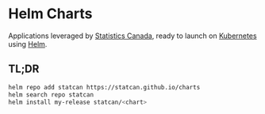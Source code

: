 # Helm Charts

Applications leveraged by [Statistics Canada](https://statcan.gc.ca), ready to launch on [Kubernetes](https://kubernetes.io) using [Helm](https://github.com/helm/helm).

## TL;DR

```sh
helm repo add statcan https://statcan.github.io/charts
helm search repo statcan
helm install my-release statcan/<chart>
```
